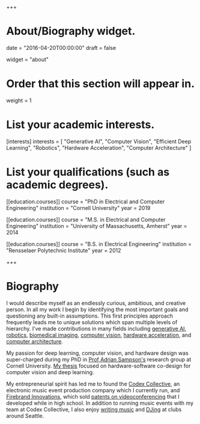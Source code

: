 +++
# About/Biography widget.

date = "2016-04-20T00:00:00"
draft = false

widget = "about"

# Order that this section will appear in.
weight = 1

# List your academic interests.
[interests]
  interests = [
    "Generative AI",
    "Computer Vision",
    "Efficient Deep Learning",
	"Robotics",
    "Hardware Acceleration",
    "Computer Architecture"
  ]

# List your qualifications (such as academic degrees).
[[education.courses]]
  course = "PhD in Electrical and Computer Engineering"
  institution = "Cornell University"
  year = 2019

[[education.courses]]
  course = "M.S. in Electrical and Computer Engineering"
  institution = "University of Massachusetts, Amherst"
  year = 2014

[[education.courses]]
  course = "B.S. in Electrical Engineering"
  institution = "Rensselaer Polytechnic Institute"
  year = 2012
 
+++

# Biography

I would describe myself as an endlessly curious, ambitious, and creative person. In all my work I
begin by identifying the most important goals and questioning any built-in assumptions. This first
principles approach frequently leads me to unique solutions which span multiple levels of hierarchy.
I’ve made contributions in many fields including
[generative AI](https://www.harmonai.org/),
[robotics](https://www.aboutamazon.com/news/transportation/meet-scout),
[biomedical imaging](https://patents.google.com/patent/US20210312622A1/en),
[computer vision](https://openaccess.thecvf.com/content_iccv_2017/html/Buckler_Reconfiguring_the_Imaging_ICCV_2017_paper.html),
[hardware acceleration](https://arxiv.org/abs/1803.06312),
and [computer architecture](https://patents.google.com/patent/US9294263B2/en).

My passion for deep learning, computer vision, and hardware design was super-charged during my PhD
in [Prof Adrian Sampson's](http://www.cs.cornell.edu/~asampson/) research group at Cornell University. [My thesis](https://ecommons.cornell.edu/handle/1813/67614) focused on
hardware-software co-design for computer vision and deep learning.

My entrepreneurial spirit has led me to found the [Codex Collective](https://www.instagram.com/codex_collective/), an electronic music event
production company which I currently run, and [Firebrand Innovations](http://www.firebrandinnovations.com/), which sold [patents on
videoconferencing](https://patents.google.com/patent/US8289363B2/en) that I developed while in high school. In addition to running music events with
my team at Codex Collective, I also enjoy [writing music](https://soundcloud.com/quoththeraver) and [DJing](https://www.instagram.com/quoth_the_raver/) at clubs around Seattle.
